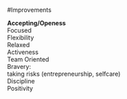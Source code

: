 #Improvements

**Accepting/Openess** <br/>
Focused <br/>
Flexibility <br/>
Relaxed <br/>
Activeness <br/>
Team Oriented <br/>
Bravery: <br/>
taking risks (entrepreneurship, selfcare) <br/>
Discipline <br/>
Positivity <br/>
